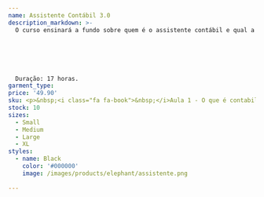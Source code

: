 ```yaml
---
name: Assistente Contábil 3.0
description_markdown: >-
  O curso ensinará a fundo sobre quem é o assistente contábil e qual a sua função no mercado.






  Duração: 17 horas.
garment_type:
price: '49.90'
sku: <p>&nbsp;<i class="fa fa-book">&nbsp;</i>Aula 1 - O que é contabilidade</p><p>&nbsp;<i class="fa fa-book">&nbsp;</i>Aula 2 - Facilidade com cálculos e raciocínio analítco</p><p>&nbsp;<i class="fa fa-book">&nbsp;</i>Aula 3 - Tipos de empresas</p><p>&nbsp;<i class="fa fa-book">&nbsp;</i>Aula 4 - Ser resiliente com liderança para exercer o poder de decisão</p><p>&nbsp;<i class="fa fa-book">&nbsp;</i>Aula 5 - O gestor de recursos</p><p>&nbsp;<i class="fa fa-book">&nbsp;</i>Aula 6 - A relação do tripé: Conhecer - Adequar - Atender</p><p>&nbsp;<i class="fa fa-book">&nbsp;</i>Aula 7 - Atvidades de Relacionamento Pessoal</p><p>&nbsp;<i class="fa fa-book">&nbsp;</i>Aula 8 - Atvidades na função</p><p>&nbsp;<i class="fa fa-book">&nbsp;</i>Aula 9 - Contas do Passivo</p><p>&nbsp;<i class="fa fa-book">&nbsp;</i>Aula 10 - Método das Partidas Dobradas</p><p>&nbsp;<i class="fa fa-book">&nbsp;</i>Aula 11 - Balancete de Verifcação</p><p>&nbsp;<i class="fa fa-book">&nbsp;</i>Aula 12 - Balanço Patrimonial</p><p>&nbsp;<i class="fa fa-book">&nbsp;</i>Aula 13 - Escrituração contábil</p><p>&nbsp;<i class="fa fa-book">&nbsp;</i>Aula 14 - Suporte às equipes de trabalho</p><p>&nbsp;<i class="fa fa-book">&nbsp;</i>Aula 15 - Necessidades da Empresa</p><p>&nbsp;<i class="fa fa-book">&nbsp;</i>Aula 16 - Educação Corporatva</p><p>&nbsp;<i class="fa fa-book">&nbsp;</i>Aula 17 - O que é a inteligência emocional?</p><p>&nbsp;<i class="fa fa-book">&nbsp;</i>Aula 18 - Envolvimento Emocional</p><p>&nbsp;<i class="fa fa-book">&nbsp;</i>Aula 19 - Assistente Metacompetente</p><p>&nbsp;<i class="fa fa-book">&nbsp;</i>Aula 20 - Termos Utlizados na Administração e no Marketing</p><p>&nbsp;<i class="fa fa-book">&nbsp;</i>Aula 21 - Análise de resultados fnanceiros</p><p>&nbsp;<i class="fa fa-book">&nbsp;</i>Aula 22 - Análise do Negócio</p><p>&nbsp;<i class="fa fa-book">&nbsp;</i>Aula 23 - Níveis e Tipos de Decisões</p><p>&nbsp;<i class="fa fa-book">&nbsp;</i>Aula 24 - Fases das Tomadas de Decisões</p><p>&nbsp;<i class="fa fa-book">&nbsp;</i>Aula 25 - Computação em Nuvem</p><p>&nbsp;<i class="fa fa-book">&nbsp;</i>Aula 26 - Utlização e Segurança dos Recursos na Nuvem</p><p>&nbsp;<i class="fa fa-book">&nbsp;</i>Aula 27 - O Dia A Dia do Assistente Contábil - Parte 1</p><p>&nbsp;<i class="fa fa-book">&nbsp;</i>Aula 28 - O Dia A Dia do Assistente Contábil - Parte 2</p><p>&nbsp;<i class="fa fa-book">&nbsp;</i>Aula 29 - Suporte à Gestão de Pessoas - Parte 1</p><p>&nbsp;<i class="fa fa-book">&nbsp;</i>Aula 30 - Suporte à Gestão de Pessoas - Parte 2</p><p>&nbsp;<i class="fa fa-book">&nbsp;</i>Aula 31 - Étca Profssional - Parte 1</p><p>&nbsp;<i class="fa fa-book">&nbsp;</i>Aula 32 - Étca Profssional - Parte 2</p><p>&nbsp;<i class="fa fa-book">&nbsp;</i>Aula 33 - Elaboração do Currículo</p><p>&nbsp;<i class="fa fa-book">&nbsp;</i>Aula 34 - A Entrevista</p>
stock: 10
sizes:
  - Small
  - Medium
  - Large
  - XL
styles:
  - name: Black
    color: '#000000'
    image: /images/products/elephant/assistente.png
  
---
```

